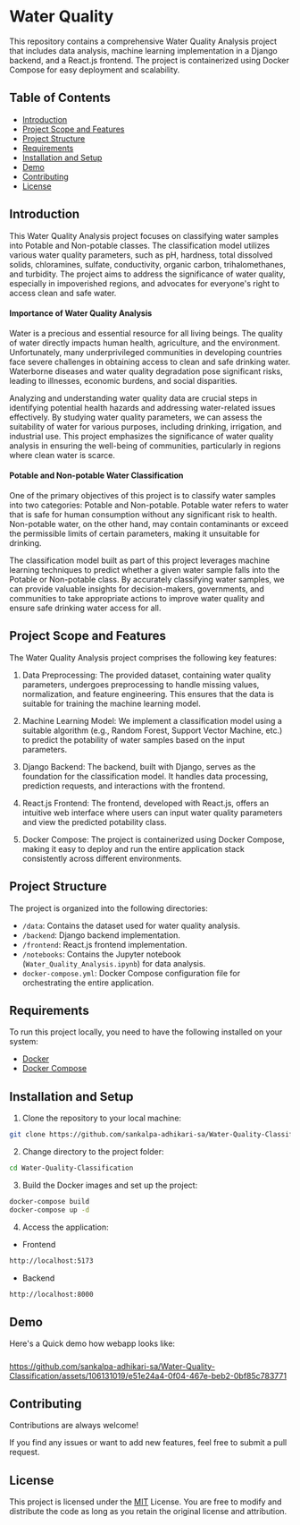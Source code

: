 
# Water Quality

This repository contains a comprehensive Water Quality Analysis project that includes data analysis, machine learning implementation in a Django backend, and a React.js frontend. The project is containerized using Docker Compose for easy deployment and scalability.
## Table of Contents

- [Introduction](#introduction)
- [Project Scope and Features](#project-scope-and-features)
- [Project Structure](#project-structure)
- [Requirements](#requirements)
- [Installation and Setup](#installation-and-setup)
- [Demo](#demo)
- [Contributing](#contributing)
- [License](#license)
## Introduction
This Water Quality Analysis project focuses on classifying water samples into Potable and Non-potable classes. The classification model utilizes various water quality parameters, such as pH, hardness, total dissolved solids, chloramines, sulfate, conductivity, organic carbon, trihalomethanes, and turbidity. The project aims to address the significance of water quality, especially in impoverished regions, and advocates for everyone's right to access clean and safe water.
#### Importance of Water Quality Analysis
Water is a precious and essential resource for all living beings. The quality of water directly impacts human health, agriculture, and the environment. Unfortunately, many underprivileged communities in developing countries face severe challenges in obtaining access to clean and safe drinking water. Waterborne diseases and water quality degradation pose significant risks, leading to illnesses, economic burdens, and social disparities.

Analyzing and understanding water quality data are crucial steps in identifying potential health hazards and addressing water-related issues effectively. By studying water quality parameters, we can assess the suitability of water for various purposes, including drinking, irrigation, and industrial use. This project emphasizes the significance of water quality analysis in ensuring the well-being of communities, particularly in regions where clean water is scarce.
#### Potable and Non-potable Water Classification
One of the primary objectives of this project is to classify water samples into two categories: Potable and Non-potable. Potable water refers to water that is safe for human consumption without any significant risk to health. Non-potable water, on the other hand, may contain contaminants or exceed the permissible limits of certain parameters, making it unsuitable for drinking.

The classification model built as part of this project leverages machine learning techniques to predict whether a given water sample falls into the Potable or Non-potable class. By accurately classifying water samples, we can provide valuable insights for decision-makers, governments, and communities to take appropriate actions to improve water quality and ensure safe drinking water access for all.
## Project Scope and Features
The Water Quality Analysis project comprises the following key features:

1. Data Preprocessing: The provided dataset, containing water quality parameters, undergoes preprocessing to handle missing values, normalization, and feature engineering. This ensures that the data is suitable for training the machine learning model.

2. Machine Learning Model: We implement a classification model using a suitable algorithm (e.g., Random Forest, Support Vector Machine, etc.) to predict the potability of water samples based on the input parameters.

3. Django Backend: The backend, built with Django, serves as the foundation for the classification model. It handles data processing, prediction requests, and interactions with the frontend.

4. React.js Frontend: The frontend, developed with React.js, offers an intuitive web interface where users can input water quality parameters and view the predicted potability class.

5. Docker Compose: The project is containerized using Docker Compose, making it easy to deploy and run the entire application stack consistently across different environments.
## Project Structure
The project is organized into the following directories:

- `/data`: Contains the dataset used for water quality analysis.
- `/backend`: Django backend implementation.
- `/frontend`: React.js frontend implementation.
- `/notebooks`: Contains the Jupyter notebook (`Water_Quality_Analysis.ipynb`) for data analysis.
- `docker-compose.yml`: Docker Compose configuration file for orchestrating the entire application.
## Requirements
To run this project locally, you need to have the following installed on your system:
- [Docker](https://docs.docker.com/desktop/install/windows-install/)
- [Docker Compose](https://docs.docker.com/compose/)

## Installation and Setup

1. Clone the repository to your local machine:

```bash
git clone https://github.com/sankalpa-adhikari-sa/Water-Quality-Classification.git
```
2. Change directory to the project folder:
```bash
cd Water-Quality-Classification
```
3. Build the Docker images and set up the project:
```bash
docker-compose build
docker-compose up -d
```
4. Access the application:
- Frontend
```bash
http://localhost:5173
```
- Backend
```bash
http://localhost:8000
```
## Demo

Here's a Quick demo how webapp looks like:
#####

 

https://github.com/sankalpa-adhikari-sa/Water-Quality-Classification/assets/106131019/e51e24a4-0f04-467e-beb2-0bf85c783771


## Contributing

Contributions are always welcome!

If you find any issues or want to add new features, feel free to submit a pull request.


## License

This project is licensed under the [MIT](https://choosealicense.com/licenses/mit/) License. You are free to modify and distribute the code as long as you retain the original license and attribution.
